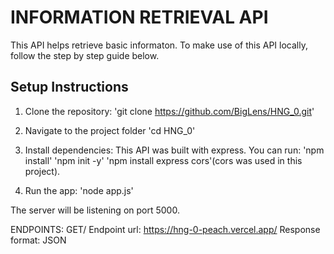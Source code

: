 # INFORMATION RETRIEVAL API

This API helps retrieve basic informaton. 
To make use of this API locally, follow the step by step guide below.

## Setup Instructions

1. Clone the repository:
'git clone https://github.com/BigLens/HNG_0.git'

2. Navigate to the project folder
'cd HNG_0'

3. Install dependencies:
This API was built with express. You can run:
'npm install'
'npm init -y'
'npm install express cors'(cors was used in this project).

4. Run the app:
'node app.js'

The server will be listening on port 5000.

ENDPOINTS:
GET/
Endpoint url: https://hng-0-peach.vercel.app/
Response format: JSON 
